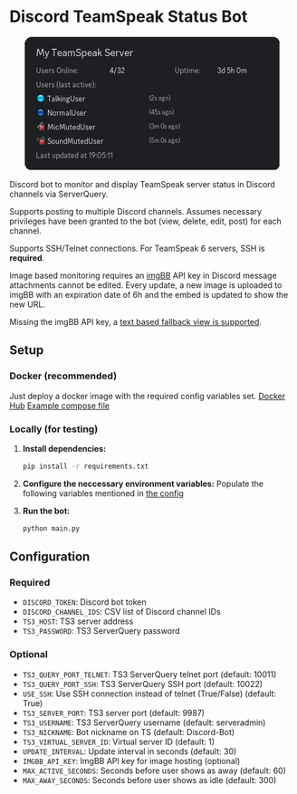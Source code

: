 # Discord TeamSpeak Status Bot

<div align="center">
  <img src="docs/test_output_multiple_users_mixed_states.png" alt="Discord Bot Screenshot">
</div>

Discord bot to monitor and display TeamSpeak server status in Discord channels via ServerQuery. 

Supports posting to multiple Discord channels. Assumes necessary privileges have been granted to the bot (view, delete, edit, post) for each channel.

Supports SSH/Telnet connections. For TeamSpeak 6 servers, SSH is **required**.

Image based monitoring requires an [imgBB](https://api.imgbb.com/) API key in Discord message attachments cannot be edited. Every update, a new image is uploaded to imgBB with an expiration date of 6h and the embed is updated to show the new URL.

Missing the imgBB API key, a [text based fallback view is supported](docs/text_fallback.png).

## Setup
### Docker (recommended)
Just deploy a docker image with the required config variables set.
[Docker Hub](https://hub.docker.com/r/rale2k/discord-ts3-status)
[Example compose file](./docker-compose.yml)

### Locally (for testing)
1. **Install dependencies:**
   ```bash
   pip install -r requirements.txt
   ```

2. **Configure the neccessary environment variables:**
   Populate the following variables mentioned in [the config](#configuration)

4. **Run the bot:**
   ```bash
   python main.py
   ```

## Configuration
### Required
- `DISCORD_TOKEN`: Discord bot token
- `DISCORD_CHANNEL_IDS`: CSV list of Discord channel IDs
- `TS3_HOST`: TS3 server address
- `TS3_PASSWORD`: TS3 ServerQuery password

### Optional
- `TS3_QUERY_PORT_TELNET`: TS3 ServerQuery telnet port (default: 10011)
- `TS3_QUERY_PORT_SSH`: TS3 ServerQuery SSH port (default: 10022)
- `USE_SSH`: Use SSH connection instead of telnet (True/False) (default: True)
- `TS3_SERVER_PORT`: TS3 server port (default: 9987)
- `TS3_USERNAME`: TS3 ServerQuery username (default: serveradmin)
- `TS3_NICKNAME`: Bot nickname on TS (default: Discord-Bot)
- `TS3_VIRTUAL_SERVER_ID`: Virtual server ID (default: 1)
- `UPDATE_INTERVAL`: Update interval in seconds (default: 30)
- `IMGBB_API_KEY`: ImgBB API key for image hosting (optional)
- `MAX_ACTIVE_SECONDS`: Seconds before user shows as away (default: 60)
- `MAX_AWAY_SECONDS`: Seconds before user shows as idle (default: 300)
